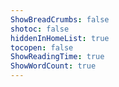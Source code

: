 ```yaml
---
ShowBreadCrumbs: false
shotoc: false
hiddenInHomeList: true
tocopen: false
ShowReadingTime: true
ShowWordCount: true
---
```





